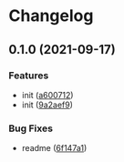 # Changelog

## 0.1.0 (2021-09-17)


### Features

* init ([a600712](https://www.github.com/joshmuente/nightwaveplaza-tui/commit/a600712f54daa3e59cf2ba8e585ebfe3cc1c2727))
* init ([9a2aef9](https://www.github.com/joshmuente/nightwaveplaza-tui/commit/9a2aef9194b7dec7091c932f2cebe2e9a8d7935c))


### Bug Fixes

* readme ([6f147a1](https://www.github.com/joshmuente/nightwaveplaza-tui/commit/6f147a1e3f059c4f0b15282bc03f0087eb3efcf8))
